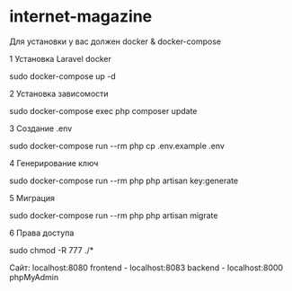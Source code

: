 # internet-magazine

Для установки у вас должен docker & docker-compose

1 Установка Laravel docker
   
   sudo docker-compose up -d

2 Установка зависомости
   
   sudo docker-compose exec php composer update
   
3 Создание .env
   
   sudo docker-compose run --rm php cp .env.example .env

4 Генерирование ключ
   
   sudo docker-compose run --rm php php artisan key:generate

5 Миграция
   
   sudo docker-compose run --rm php php artisan migrate

6 Права доступа
   
   sudo chmod -R 777 ./*

Сайт: localhost:8080  frontend - localhost:8083 backend - localhost:8000 phpMyAdmin